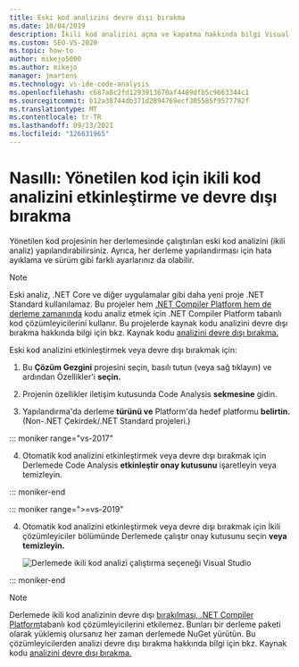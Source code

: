 ```yaml
---
title: Eski kod analizini devre dışı bırakma
ms.date: 10/04/2019
description: İkili kod analizini açma ve kapatma hakkında bilgi Visual Studio. Yönetilen kod projelerinde bu özelliği yapılandırmaya bakın.
ms.custom: SEO-VS-2020
ms.topic: how-to
author: mikejo5000
ms.author: mikejo
manager: jmartens
ms.technology: vs-ide-code-analysis
ms.openlocfilehash: c687a8c2fd1293913670af4489dfb5c9663344c1
ms.sourcegitcommit: b12a38744db371d2894769ecf305585f9577792f
ms.translationtype: MT
ms.contentlocale: tr-TR
ms.lasthandoff: 09/13/2021
ms.locfileid: "126631965"
---
```

# <a name="how-to-enable-and-disable-binary-code-analysis-for-managed-code"></a>Nasıllı: Yönetilen kod için ikili kod analizini etkinleştirme ve devre dışı bırakma

Yönetilen kod projesinin her derlemesinde çalıştırılan eski kod analizini (ikili analiz) yapılandırabilirsiniz. Ayrıca, her derleme yapılandırması için hata ayıklama ve sürüm gibi farklı ayarlarınız da olabilir.

> [!NOTE]
> Eski analiz, .NET Core ve diğer uygulamalar gibi daha yeni proje .NET Standard kullanılamaz. Bu projeler hem [.NET Compiler Platform hem de derleme zamanında](roslyn-analyzers-overview.md) kodu analiz etmek için .NET Compiler Platform tabanlı kod çözümleyicilerini kullanır. Bu projelerde kaynak kodu analizini devre dışı bırakma hakkında bilgi için bkz. Kaynak kodu [analizini devre dışı bırakma.](disable-code-analysis.md)

Eski kod analizini etkinleştirmek veya devre dışı bırakmak için:

1. Bu **Çözüm Gezgini** projesini seçin, basılı tutun (veya sağ tıklayın) ve ardından Özellikler'i **seçin.**

2. Projenin özellikler iletişim kutusunda Code Analysis **sekmesine** gidin.

3. Yapılandırma'da derleme **türünü ve** Platform'da hedef platformu **belirtin.** (Non-.NET Çekirdek/.NET Standard projeleri.)

::: moniker range="vs-2017"

4. Otomatik kod analizini etkinleştirmek veya devre dışı bırakmak için Derlemede Code Analysis **etkinleştir onay kutusunu** işaretleyin veya temizleyin.

::: moniker-end

::: moniker range=">=vs-2019"

4. Otomatik kod analizini etkinleştirmek veya devre  dışı bırakmak için İkili çözümleyiciler bölümünde Derlemede çalıştır onay kutusunu seçin **veya temizleyin.**

   ![Derlemede ikili kod analizi çalıştırma seçeneği Visual Studio](media/run-on-build-binary-analyzers.png)

::: moniker-end

> [!NOTE]
> Derlemede ikili kod analizinin devre dışı [bırakılması, .NET Compiler Platform](roslyn-analyzers-overview.md)tabanlı kod çözümleyicilerini etkilemez. Bunları bir derleme paketi olarak yüklemiş olursanız her zaman derlemede NuGet yürütün. Bu çözümleyicilerden analizi devre dışı bırakma hakkında bilgi için bkz. Kaynak kodu [analizini devre dışı bırakma.](disable-code-analysis.md)
